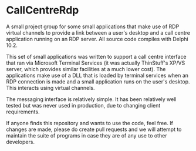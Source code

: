 # CallCentreRdp

A small project group for some small applications that make use of RDP virtual channels to provide a link between a user's desktop and a call centre application running on an RDP server. All source code compiles with Delphi 10.2.

This set of small applications was written to support a call centre interface that ran via Microsoft Terminal Services (it was actually ThinStuff's XP/VS server, which provides similar facilities at a much lower cost). The applications make use of a DLL that is loaded by terminal services when an RDP connection is made and a small application runs on the user's desktop. This interacts using virtual channels.

The messaging interface is relatively simple. It has been relatively well tested but was never used in production, due to changing client requirements.

If anyone finds this repository and wants to use the code, feel free. If changes are made, please do create pull requests and we will attempt to maintain the suite of programs in case they are of any use to other developers.

